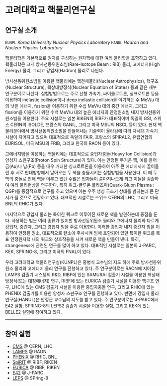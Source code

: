 # 고려대학교 핵물리연구실

## 연구실 소개

`KUNPL` _Korea University Nuclear Physics Laboratory_
`HANUL` _Hadron and Nuclear Physics Laboratory_

핵물리학은 기본적으로 원자를 구성하는 원자핵에 대한 여러 물리학을 포함하고 있다. 핵물리학은 크게 방사선동위원소빔(Rare-Isotope Beam : RIB) 물리, 고에너지(High Energy) 물리, 그리고 강입자(Hadron) 물리로 나뉜다.

방사선동위원소빔을 이용한 핵물리에는 핵천체물리(Nuclear Astrophysics), 핵구조(Nuclear Structure), 핵상태방정식(Nuclear Equation of States) 등과 같은 세부 연구분야로 나뉜다. 실험방법으로는 주로 선형 가속기, 싸이클로트론, 싱크로트론 등을 이용하며 inelastic collision이나 deep inelastic collision을 야기하는 수 MeV/u 대의 낮은 에너지, fusion을 이용하기 위한 수십 MeV/u 대의 중간 에너지, 그리고 fission을 이용하기 위한 수백 MeV/u 대의 높은 에너지의 안정원소빔 내지 방사선동위원소빔을 이용한다. 주요 시설로는 일본 RIKEN의 RIBF가 대표적이며 독일의 GSI, 스위스 CERN의 ISOLDE, 프랑스의 GANIL, 그리고 미국 MSU의 NSCL 등이 있다. 현재 핵물리분야에서 방사선동위원소빔을 만들어내는 기술력이 올라감에 따라 차세대 가속기 시설이 지어지고 있으며 대표적으로 독일의 FAIR, 프랑스의 SPIRAL2, 유럽연합의 EURISOL, 미국 MSU의 FRIB, 그리고 한국의 RAON 등이 있다.

고에너지빔을 이용하는 핵물리에는 대표적으로 중입자충돌(Heavy Ion Collision)과 양성자 스핀구조(Proton Spin Structure)가 있다. 이는 안정된 무거운 핵, 예를 들어 금(Au)나 납(Pb) 등을 매우 거대한 싱크로트론을 이용하여 아주 큰 에너지까지 끌어올린 후 서로 반대방향에서 날아오는 두 핵을 충돌시키는 실험방법을 사용한다. 이 때 두 핵의 충돌로 인해 핵을 이루고 있던 수많은 입자들이 쏟아져나오게 되고 이들을 검출하여 여러 물리현상을 연구한다. 특히 쿼크-글루온 플라즈마(Quark-Gluon Plasma : QGP)를 중점적으로 연구를 하고 있으며 이는 우주 생성 극초기 상태를 밝히는데 큰 단서가 될 것으로 전망하고 있다. 대표적인 시설로는 스위스 CERN의 LHC, 그리고 미국 BNL의 RHIC가 있다.

마지막으로 강입자 물리는 특이한 쿼크로 이루어진 새로운 핵을 발견하는데 중점을 둔다. 사용하는 빔은 여러 종류가 있지만 방사선동위원소 물리와 고에너지 물리와 다르게 강입자, 중간자, 그리고 경입자 빔을 주로 이용한다. 이러한 강입자 내지 중간자 빔을 이용하여 안정된 원소, 대표적으로 탄소에 주사시켜 빔에 포함되어 있던 특이한 쿼크를 목표 안정원자핵 내의 쿼크와 상호작용을 시켜 새로운 핵을 만들어 낸다. 특히, strangeness에 관련된 연구를 많이 하고 있다. 대표적인 시설로는 일본의 J-PARC, KEK, SPRING-8, 그리고 미국의 FNAL이 있다.

우리 고려대학교 핵물리연구실(KUNPL)은 홍병식 교수님의 지도 하에 주로 방사선동위원소 물리와 고에너지 물리 연구를 진행하고 있다. 주 연구분야로는 RAON에 지어질 LAMPS 검출기 시스템의 R&D, RIBF에 있는 SAMURAI 검출기 시설을 이용한 핵상태방정식(또는 대칭에너지) 연구, RIBF에 있는 EURICA 검출기 시설을 이용한 핵구조 연구, LHC에 있는 CMS 검출기 시설을 이용한 중입자충돌 연구, 그리고 RHIC에 있는 PHENIX 검출기를 이용한 양성자 스핀구조 연구를 진행하고 있다. 반면에 강입자 물리연구실(HANUL)은 안정근 교수님의 지도를 받고 있다. 주 연구분야로는 J-PARC에서 E42 실험, SPRING-8의 LEPS2 검출기 시설을 이용한 실험, 그리고 KEK에 있는 BELLE2 실험에 참여하고 있다.

---
## 참여 실험

* [CMS](pages/cms.md) @ CERN, LHC
* [LAMPS](pages/lamps.md) @ RAON
* [PHENIX](pages/phenix.md) @ RHIC, BNL
* [SpiRIT](pages/spirit.md) @ RIBF, RIKEN
* [EURICA](pages/eurica.md) @ RIBF, RIKEN
* [E42](pages/e42.md) @ J-PARC
* [LEPS](pages/leps.md) @ SPring-8
